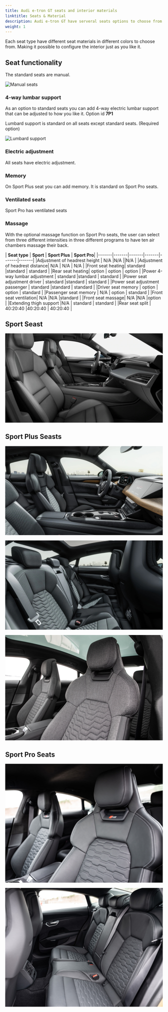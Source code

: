 ```yaml
---
title: Audi e-tron GT seats and interior materials
linktitle: Seats & Material
description: Audi e-tron GT have serveral seats options to choose from
weight: 1
---
```


Each seat type have different seat materials in different colors to choose from. Making it possible to configure the interior just as you like it.

## Seat functionality

The standard seats are manual.

![Manual seats](seats_control_manual.jpg "Manual seat with manual control of height and angel")

### 4-way lumbar support

As an option to standard seats you can add 4-way electric lumbar support that can be adjusted to how you like it. Option id **7P1**

Lumbard support is standard on all seats except standard seats. (Required option)

![Lumbard support](seats_control_manualwithlumbard.jpg "Manual seat with electric lumbard adjustment")

### Electric adjustment

All seats have electric adjustment.

### Memory

On Sport Plus seat you can add memory. It is standard on Sport Pro seats.

### Ventilated seats

Sport Pro has ventilated seats



### Massage

With the optional massage function on Sport Pro seats, the user can select from three different intensities in three different programs to have ten air chambers massage their back.


| **Seat type** | **Sport** | **Sport Plus** | **Sport Pro**|
|-------|-------|-------|-------|-------|-------|
|Adjustment of headrest height | N/A  |N/A ||N/A  |
|Adjustment of headrest distance| N/A  | N/A | N/A  |
|Front seat heating| standard |standard | standard |
|Rear seat heating| option | option | option |
|Power 4-way lumbar adjustment | standard |standard | standard |
|Power seat adjustment driver | standard |standard | standard |
|Power seat adjustment passenger | standard |standard | standard |
|Driver seat memory | option | option |  standard |
|Passenger seat memory | N/A | option | standard |
|Front seat ventilation|  N/A |N/A |standard |
|Front seat massage| N/A |N/A |option |
|Extending thigh support |N/A | standard | standard |
|Rear seat split | 40:20:40 |40:20:40 | 40:20:40 |

## Sport Seast

![Standard seats](seats_sport_1.jpg "Sport seats in leather / mono.pur 550 artifical leather")

## Sport Plus Seasts

![Sport Plus seats](seats_sportplus_1.jpg "Sport Plus seats")

![Sport Plus seats](seats_sportplus_2.jpg "Sport Plus seats")

![Sport Plus seats](seats_sportplus_3.jpg "Sport Plus seats")

## Sport Pro Seats

![Sport Pro seats](seats_sportpro_1.jpg "Sport Pro seats")

![Sport Pro seats](seats_sportpro_2.jpg "Sport Pro seats")
